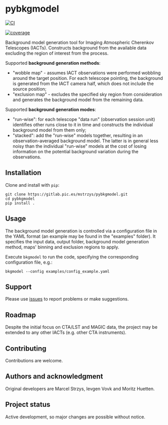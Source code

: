 # pybkgmodel

[![CI](https://github.com/cta-observatory/pybkgmodel/actions/workflows/ci.yml/badge.svg?branch=main)](https://github.com/cta-observatory/pybkgmodel/actions/workflows/ci.yml)

[![coverage](https://codecov.io/gh/cta-observatory/pybkgmodel/branch/main/graph/badge.svg?token=WsJUEfyBsv)](https://codecov.io/gh/cta-observatory/pybkgmodel)

Background model generation tool for Imaging Atmospheric Cherenkov Telescopes (IACTs). Constructs background from the available data excluding the region of interest from the process. 

Supported **background generation methods**: 

 - "wobble map" - assumes IACT observations were performed wobbling around the target position. For each telescope pointing, the background is generated from the IACT camera half, which does not include the source position;
 - "exclusion map" - excludes the specified sky region from consideration and generates the background model from the remaining data.
 
Supported **background generation modes**:

 - "run-wise": for each telescope "data run" (observation session unit) identifies other runs close to it in time and constructs the individual background model from them only;
 - "stacked": add the "run-wise" models together, resulting in an observation-averaged background model. The latter is in general less noisy than the individual "run-wise" models at the cost of losing information on the potential background variation during the observations.

## Installation

Clone and install with `pip`:

```
git clone https://gitlab.pic.es/mstrzys/pybkgmodel.git
cd pybkgmodel
pip install .
```

## Usage

The background model generation is controlled via a configuration file in the YAML format (an example may be found in the "examples" folder). It specifies the input data, output folder, background model generation method, maps' binning and exclusion regions to apply.

Execute `bkgmodel` to run the code, specifying the corresponding configuration file, e.g.:

```
bkgmodel --config examples/config_example.yaml
```


## Support

Please use [issues](https://gitlab.pic.es/mstrzys/pybkgmodel/issues) to report problems or make suggestions.

## Roadmap

Despite the initial focus on CTA/LST and MAGIC data, the project may be extended to any other IACTs (e.g. other CTA instruments).

## Contributing

Contributions are welcome.

## Authors and acknowledgment

Original developers are Marcel Strzys, Ievgen Vovk and Moritz Huetten.

## Project status

Active development, so major changes are possible without notice.
